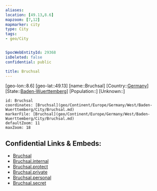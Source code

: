 ```yaml
---
aliases: 
location: [49.13,8.6]
mapzoom: [7,12] 
mapmarker: city 
type: City
tags:
- geo/City


SpocWebEntityId: 29368
isDeleted: false
confidential: public

title: Bruchsal
---
```

[geo-lon::8.6]
[geo-lat::49.13]
[name::Bruchsal]
[Country::[Germany](geo/Continent/Europe/Germany.md)]
[State::[Baden-Wuerttemberg](geo/Continent/Europe/Germany/West/Baden-Wuerttemberg.md)]
[Population::]
[Unknown::]


```leaflet
id: Bruchsal
coordinates: [Bruchsal](geo/Continent/Europe/Germany/West/Baden-Wuerttemberg/City/Bruchsal.md)
markerFile: [Bruchsal](geo/Continent/Europe/Germany/West/Baden-Wuerttemberg/City/Bruchsal.md)
defaultZoom: 11 
maxZoom: 18
```


## Confidential Links & Embeds: 
- [Bruchsal](../../../../../../../../_public/geo/Continent/Europe/Germany/West/Baden-Wuerttemberg/City/Bruchsal.md) 
- [Bruchsal.internal](../../../../../../../../_internal/geo/Continent/Europe/Germany/West/Baden-Wuerttemberg/City/Bruchsal.internal.md) 
- [Bruchsal.protect](../../../../../../../../_protect/geo/Continent/Europe/Germany/West/Baden-Wuerttemberg/City/Bruchsal.protect.md) 
- [Bruchsal.private](../../../../../../../../_private/geo/Continent/Europe/Germany/West/Baden-Wuerttemberg/City/Bruchsal.private.md) 
- [Bruchsal.personal](../../../../../../../../_personal/geo/Continent/Europe/Germany/West/Baden-Wuerttemberg/City/Bruchsal.personal.md) 
- [Bruchsal.secret](../../../../../../../../_secret/geo/Continent/Europe/Germany/West/Baden-Wuerttemberg/City/Bruchsal.secret.md) 
